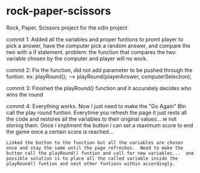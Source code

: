 # rock-paper-scissors
Rock, Paper, Scissors project for the odin project

commit 1:
    Added all the variables and proper funtions to promt player to pick a answer, have the computer pick a random answer, and compare the two with a if statement.
    problem: the function that compares the two variable chosen by the computer and player will no work.

commit 2:
    Fix the function, did not add parameter to be pushed through the funtion.  ex:
    playRound();
    -->
    playRound(playerAnswer, computerSelection);

commit 3: 
    Finished the playRound() function and it accurately decides who wins the round


commit 4: 
    Everything works.  Now I just need to make the "Go Again" Btn call the play round funtion.  Everytime you refresh the page it just rests all the code and restores all the variables to their original values... ie not storing them.  Once i impliment the button i can set a maximum score to end the game once a certain score is reached...

    Linked the button to the function but all the variables are chosen once and stay the same until the page refreshes.  Need to make the button call the playRound() funtion and call for new variables...  one possible solution is to place all the called variable inside the playRound() funtion and nest other funtions within accordingly.